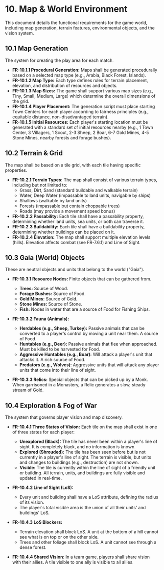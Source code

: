 # 10. Map & World Environment

This document details the functional requirements for the game world, including map generation, terrain features, environmental objects, and the vision system.

## 10.1 Map Generation

The system for creating the play area for each match.

- **FR-10.1.1 Procedural Generation:** Maps shall be generated procedurally based on a selected map type  (e.g., Arabia, Black Forest, Islands).
- **FR-10.1.2 Map Type:** Each type defines rules for terrain placement, elevation, and distribution of resources and objects.
- **FR-10.1.3 Map Sizes:** The game shall support various map sizes (e.g., Tiny, Small, Medium, Large) which determine the overall dimensions of the grid.
- **FR-10.1.4 Player Placement:** The generation script must place starting Town Centers for each player according to fairness principles (e.g., equitable distance, non-disadvantaged terrain).
- **FR-10.1.5 Initial Resources:** Each player's starting location must be generated with a standard set of initial resources nearby (e.g., 1 Town Center, 3 Villagers, 1 Scout, 2-3 Sheep, 2 Boar, 6-7 Gold Mines, 4-5 Stone Mines, nearby forests and forage bushes).

## 10.2 Terrain & Grid

The map shall be based on a tile grid, with each tile having specific properties.

- **FR-10.2.1 Terrain Types:** The map shall consist of various terrain types, including but not limited to:
    - Grass, Dirt, Sand (standard buildable and walkable terrain)
    - Water, Deep Water (impassable to land units, navigable by ships)
    - Shallows (walkable by land units)
    - Forests (impassable but contain choppable trees)
    - Roads (may provide a movement speed bonus)
- **FR-10.2.2 Passability:** Each tile shall have a passability property, determining whether land units, sea units, or both can traverse it.
- **FR-10.2.3 Buildability:** Each tile shall have a buildability property, determining whether buildings can be placed on it.
- **FR-10.2.4 Elevation:** The map shall support multiple elevation levels (hills). Elevation affects combat (see FR-7.6.1) and Line of Sight.

## 10.3 Gaia (World) Objects

These are neutral objects and units that belong to the world ("Gaia").

- **FR-10.3.1 Resource Nodes:** Finite objects that can be gathered from.
    - **Trees:** Source of Wood.
    - **Forage Bushes:** Source of Food.
    - **Gold Mines:** Source of Gold.
    - **Stone Mines:** Source of Stone.
    - **Fish:** Nodes in water that are a source of Food for Fishing Ships.

- **FR-10.3.2 Fauna (Animals):**
    - **Herdables (e.g., Sheep, Turkey):** Passive animals that can be converted to a player's control by moving a unit near them. A source of Food.
    - **Huntables (e.g., Deer):** Passive animals that flee when approached. Must be killed to be harvested for Food.
    - **Aggressive Huntables (e.g., Boar):** Will attack a player's unit that attacks it. A rich source of Food.
    - **Predators (e.g., Wolves):** Aggressive units that will attack any player units that come into their line of sight.

- **FR-10.3.3 Relics:** Special objects that can be picked up by a Monk. When garrisoned in a Monastery, a Relic generates a slow, steady stream of Gold.

## 10.4 Exploration & Fog of War

The system that governs player vision and map discovery.

- **FR-10.4.1 Three States of Vision:** Each tile on the map shall exist in one of three states for each player:
    - **Unexplored (Black):** The tile has never been within a player's line of sight. It is completely black, and no information is known.
    - **Explored (Shrouded):** The tile has been seen before but is not currently in a player's line of sight. The terrain is visible, but units and changes to buildings (e.g., destruction) are not shown.
    - **Visible:** The tile is currently within the line of sight of a friendly unit or building. All terrain, units, and buildings are fully visible and updated in real-time.

- **FR-10.4.2 Line of Sight (LoS):**
    - Every unit and building shall have a LoS attribute, defining the radius of its vision.
    - The player's total visible area is the union of all their units' and buildings' LoS.

- **FR-10.4.3 LoS Blockers:**
    - Terrain elevation shall block LoS. A unit at the bottom of a hill cannot see what is on top or on the other side.
    - Trees and other foliage shall block LoS. A unit cannot see through a dense forest.

- **FR-10.4.4 Shared Vision:** In a team game, players shall share vision with their allies. A tile visible to one ally is visible to all allies.